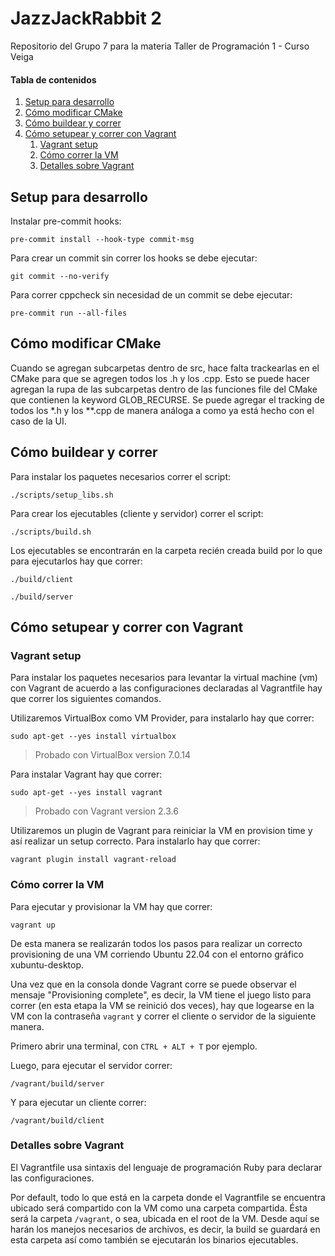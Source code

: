 # JazzJackRabbit 2 

Repositorio del Grupo 7 para la materia Taller de Programación 1 - Curso Veiga

#### Tabla de contenidos

1. [Setup para desarrollo](#Setup-para-desarrollo)
1. [Cómo modificar CMake](#Cómo-modificar-CMake)
1. [Cómo buildear y correr](#Cómo-buildear-y-correr)
1. [Cómo setupear y correr con Vagrant](#Cómo-setupear-y-correr-con-Vagrant)
    1. [Vagrant setup](#Vagrant-setup)
    1. [Cómo correr la VM](#Cómo-correr-la-VM)
    1. [Detalles sobre Vagrant](#Detalles-sobre-Vagrant)

## Setup para desarrollo

Instalar pre-commit hooks:

```shell
pre-commit install --hook-type commit-msg
```

Para crear un commit sin correr los hooks se debe ejecutar:

```shell
git commit --no-verify
```

Para correr cppcheck sin necesidad de un commit se debe ejecutar:

```shell
pre-commit run --all-files
``` 

## Cómo modificar CMake

Cuando se agregan subcarpetas dentro de src, hace falta trackearlas en el CMake para que se agregen todos los .h y los .cpp. Esto se puede hacer agregan la rupa de las subcarpetas dentro de las funciones file del CMake que contienen la keyword GLOB_RECURSE. Se puede agregar el tracking de todos los *.h y los **.cpp de manera análoga a como ya está hecho con el caso de la UI.

## Cómo buildear y correr

Para instalar los paquetes necesarios correr el script:

```shell
./scripts/setup_libs.sh
``` 

Para crear los ejecutables (cliente y servidor) correr el script:

```shell
./scripts/build.sh
``` 

Los ejecutables se encontrarán en la carpeta recién creada build por lo que para ejecutarlos hay que correr: 

```shell
./build/client
``` 

```shell
./build/server
``` 

## Cómo setupear y correr con Vagrant

### Vagrant setup

Para instalar los paquetes necesarios para levantar la virtual machine (vm) con Vagrant de acuerdo a las configuraciones declaradas al Vagrantfile hay que correr los siguientes comandos.

Utilizaremos VirtualBox como VM Provider, para instalarlo hay que correr:

```shell
sudo apt-get --yes install virtualbox
``` 

> Probado con VirtualBox version 7.0.14

Para instalar Vagrant hay que correr:

```shell
sudo apt-get --yes install vagrant
``` 

> Probado con Vagrant version 2.3.6


Utilizaremos un plugin de Vagrant para reiniciar la VM en provision time y así realizar un setup correcto. Para instalarlo hay que correr:

```shell
vagrant plugin install vagrant-reload
``` 

### Cómo correr la VM

Para ejecutar y provisionar la VM hay que correr:

```shell
vagrant up
``` 

De esta manera se realizarán todos los pasos para realizar un correcto provisioning de una VM corriendo Ubuntu 22.04 con el entorno gráfico xubuntu-desktop.

Una vez que en la consola donde Vagrant corre se puede observar el mensaje "Provisioning complete", es decir, la VM tiene el juego listo para correr (en esta etapa la VM se reinició dos veces), hay que logearse en la VM con la contraseña `vagrant` y correr el cliente o servidor de la siguiente manera.

Primero abrir una terminal, con `CTRL + ALT + T` por ejemplo.

Luego, para ejecutar el servidor correr:
```shell
/vagrant/build/server
``` 

Y para ejecutar un cliente correr: 

```shell
/vagrant/build/client
``` 

### Detalles sobre Vagrant

El Vagrantfile usa sintaxis del lenguaje de programación Ruby para declarar las configuraciones.

Por default, todo lo que está en la carpeta donde el Vagrantfile se encuentra ubicado será compartido con la VM como una carpeta compartida. Ésta será la carpeta `/vagrant`, o sea, ubicada en el root de la VM. Desde aquí se harán los manejos necesarios de archivos, es decir, la build se guardará en esta carpeta así como también se ejecutarán los binarios ejecutables.

